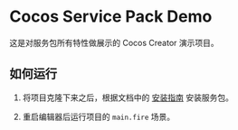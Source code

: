 # Cocos Service Pack Demo

这是对服务包所有特性做展示的 Cocos Creator 演示项目。

## 如何运行

1. 将项目克隆下来之后，根据文档中的 [安装指南](https://smallmain.github.io/cocos-service-pack/docs/installation-guide/installation-intro) 安装服务包。

2. 重启编辑器后运行项目的 `main.fire` 场景。
